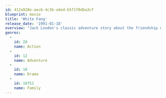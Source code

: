 ```yaml
---
id: 412a928e-aecb-4c3b-a4ed-b5f1f0dba3cf
blueprint: movie
title: 'White Fang'
release_date: '1991-01-18'
overview: "Jack London's classic adventure story about the friendship developed between a Yukon gold hunter and the mixed dog-wolf he rescues from the hands of a man who mistreats him."
genres:
  -
    id: 28
    name: Action
  -
    id: 12
    name: Adventure
  -
    id: 18
    name: Drama
  -
    id: 10751
    name: Family
---
```

